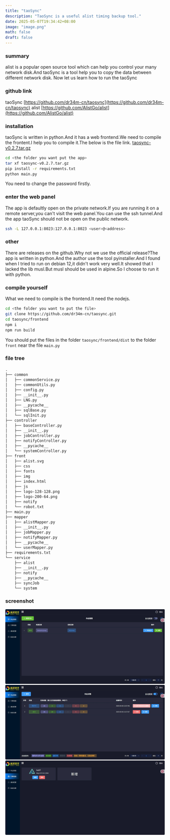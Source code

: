 ```yaml
---
title: "taoSync"
description: "TaoSync is a useful alist timing backup tool."
date: 2025-05-07T19:34:42+08:00
image: "image.png"
math: false
draft: false
---
```

### summary
alist is a popular open source tool which can help you control your many network disk.And taoSync is a tool help you to copy the data between different network disk. Now let us learn how to run the taoSync
### github link
taoSync [https://github.com/dr34m-cn/taosync](https://github.com/dr34m-cn/taosync)
alist [https://github.com/AlistGo/alist](https://github.com/AlistGo/alist)
### installation
taoSync is written in python.And it has a web frontend.We need to compile the frontent.I help you to compile it.The below is the file link. [taosync-v0.2.7.tar.gz](taosync-v0.2.7.tar.gz)
```bash
cd <the folder you want put the app>
tar xf taosync-v0.2.7.tar.gz
pip install -r requirements.txt
python main.py
```
You need to change the password firstly.
### enter the web panel
The app is defaultly open on the private network.If you are running it on a remote server,you can't visit the web panel.You can use the ssh tunnel.And the app taoSync should not be open on the public network.
```bash
ssh -L 127.0.0.1:8023:127.0.0.1:8023 <user>@<address>
```
### other
There are releases on the github.Why not we use the official release?The app is written in python.And the author use the tool pyinstaller.And I found when I tried to run on debian 12,it didn't work very well.It showed that I lacked the lib musl.But musl should be used in alpine.So I choose to run it with python.
### compile yourself
What we need to compile is the frontend.It need the nodejs.
```bash
cd <the folder you want to put the file>
git clone https://github.com/dr34m-cn/taosync.git
cd taosync/frontend
npm i
npm run build
```
You should put the files in the folder `taosync/frontend/dist` to the folder `front` near the file `main.py`
### file tree
```tree
.
├── common
│   ├── commonService.py
│   ├── commonUtils.py
│   ├── config.py
│   ├── __init__.py
│   ├── LNG.py
│   ├── __pycache__
│   ├── sqlBase.py
│   └── sqlInit.py
├── controller
│   ├── baseController.py
│   ├── __init__.py
│   ├── jobController.py
│   ├── notifyController.py
│   ├── __pycache__
│   └── systemController.py
├── front
│   ├── alist.svg
│   ├── css
│   ├── fonts
│   ├── img
│   ├── index.html
│   ├── js
│   ├── logo-128-128.png
│   ├── logo-200-64.png
│   ├── notify
│   └── robot.txt
├── main.py
├── mapper
│   ├── alistMapper.py
│   ├── __init__.py
│   ├── jobMapper.py
│   ├── notifyMapper.py
│   ├── __pycache__
│   └── userMapper.py
├── requirements.txt
└── service
    ├── alist
    ├── __init__.py
    ├── notify
    ├── __pycache__
    ├── syncJob
    └── system
```
### screenshot
![one.png](one.png)
![two.png](two.png)
![three.png](three.png)